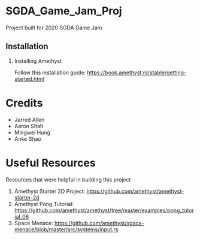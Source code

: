 # SGDA_Game_Jam_Proj
Project built for 2020 SGDA Game Jam.

## Installation

1. Installing Amethyst

    Follow this installation guide: https://book.amethyst.rs/stable/getting-started.html

# Credits
- Jarred Allen
- Aaron Shah
- Mingwei Hung
- Anke Shao

# Useful Resources
Resources that were helpful in building this project

1. Amethyst Starter 2D Project: https://github.com/amethyst/amethyst-starter-2d
2. Amethyst Pong Tutorial: https://github.com/amethyst/amethyst/tree/master/examples/pong_tutorial_06
3. Space Menace: https://github.com/amethyst/space-menace/blob/master/src/systems/input.rs